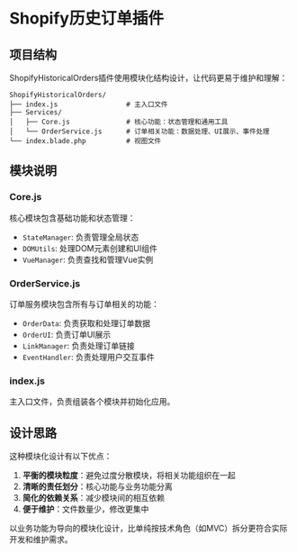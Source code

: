 # Shopify历史订单插件

## 项目结构

ShopifyHistoricalOrders插件使用模块化结构设计，让代码更易于维护和理解：

```
ShopifyHistoricalOrders/
├── index.js                 # 主入口文件
├── Services/
│   ├── Core.js              # 核心功能：状态管理和通用工具
│   └── OrderService.js      # 订单相关功能：数据处理、UI展示、事件处理
└── index.blade.php          # 视图文件
```

## 模块说明

### Core.js

核心模块包含基础功能和状态管理：

- `StateManager`: 负责管理全局状态
- `DOMUtils`: 处理DOM元素创建和UI组件
- `VueManager`: 负责查找和管理Vue实例

### OrderService.js

订单服务模块包含所有与订单相关的功能：

- `OrderData`: 负责获取和处理订单数据
- `OrderUI`: 负责订单UI展示
- `LinkManager`: 负责处理订单链接
- `EventHandler`: 负责处理用户交互事件

### index.js

主入口文件，负责组装各个模块并初始化应用。

## 设计思路

这种模块化设计有以下优点：

1. **平衡的模块粒度**：避免过度分散模块，将相关功能组织在一起
2. **清晰的责任划分**：核心功能与业务功能分离
3. **简化的依赖关系**：减少模块间的相互依赖
4. **便于维护**：文件数量少，修改更集中

以业务功能为导向的模块化设计，比单纯按技术角色（如MVC）拆分更符合实际开发和维护需求。 
